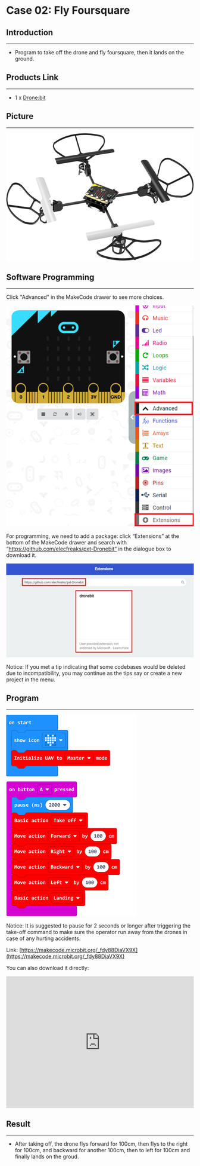 # Case 02: Fly Foursquare

##  Introduction 
---

- Program to take off the drone and fly foursquare, then it lands on the ground. 

## Products Link
---
- 1 x [Drone:bit]()

## Picture
---
![](./images/Drone-bit-02.png)

## Software Programming

---

Click "Advanced" in the MakeCode drawer to see more choices. 

![](./images/Drone-bit-case-01-01.png)

For programming, we need to add a package: click “Extensions” at the bottom of the MakeCode drawer and search with “https://github.com/elecfreaks/pxt-Dronebit” in the dialogue box to download it.

![](./images/Drone-bit-case-01-02.png)

Notice: If you met a tip indicating that some codebases would be deleted due to incompatibility, you may continue as the tips say or create a new project in the menu.

## Program

---

![](./images/Drone-bit-case-02-03.png)

Notice: It is suggested to pause for 2 seconds or longer after triggering the take-off command to make sure the operator run away from the drones in case of any hurting accidents.  

Link: [https://makecode.microbit.org/_fdy88DiaVX9X](https://makecode.microbit.org/_fdy88DiaVX9X)

You can also download it directly: 

<div style="position:relative;height:0;padding-bottom:70%;overflow:hidden;"><iframe style="position:absolute;top:0;left:0;width:100%;height:100%;" src="https://makecode.microbit.org/#pub:_fdy88DiaVX9X]" frameborder="0" sandbox="allow-popups allow-forms allow-scripts allow-same-origin"></iframe></div>  


## Result
---
- After taking off, the drone flys forward for 100cm, then flys to the right for 100cm, and backward for another 100cm, then to left for 100cm and finally lands on the groud.

